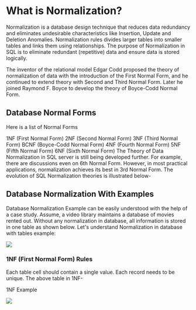 # What is Normalization?

Normalization is a database design technique that reduces data redundancy and eliminates undesirable characteristics like Insertion, Update and Deletion Anomalies. Normalization rules divides larger tables into smaller tables and links them using relationships. The purpose of Normalization in SQL is to eliminate redundant (repetitive) data and ensure data is stored logically.

The inventor of the relational model Edgar Codd proposed the theory of normalization of data with the introduction of the First Normal Form, and he continued to extend theory with Second and Third Normal Form. Later he joined Raymond F. Boyce to develop the theory of Boyce-Codd Normal Form.

## Database Normal Forms

Here is a list of Normal Forms

1NF (First Normal Form)
2NF (Second Normal Form)
3NF (Third Normal Form)
BCNF (Boyce-Codd Normal Form)
4NF (Fourth Normal Form)
5NF (Fifth Normal Form)
6NF (Sixth Normal Form)
The Theory of Data Normalization in SQL server is still being developed further. For example, there are discussions even on 6th Normal Form. However, in most practical applications, normalization achieves its best in 3rd Normal Form. The evolution of SQL Normalization theories is illustrated below-



## Database Normalization With Examples
Database Normalization Example can be easily understood with the help of a case study. Assume, a video library maintains a database of movies rented out. Without any normalization in database, all information is stored in one table as shown below. Let's understand Normalization in database with tables example:

![](https://www.guru99.com/images/NormalizationTable1.png)

### 1NF (First Normal Form) Rules
Each table cell should contain a single value.
Each record needs to be unique.
The above table in 1NF-

1NF Example

![](https://www.guru99.com/images/1NF.png)


